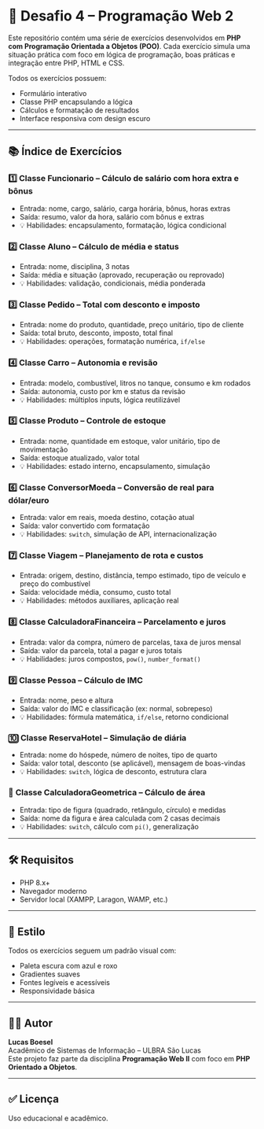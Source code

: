# 🧠 Desafio 4 – Programação Web 2

Este repositório contém uma série de exercícios desenvolvidos em **PHP com Programação Orientada a Objetos (POO)**. Cada exercício simula uma situação prática com foco em lógica de programação, boas práticas e integração entre PHP, HTML e CSS.

Todos os exercícios possuem:

- Formulário interativo
- Classe PHP encapsulando a lógica
- Cálculos e formatação de resultados
- Interface responsiva com design escuro

---

## 📚 Índice de Exercícios

### 1️⃣ **Classe Funcionario – Cálculo de salário com hora extra e bônus**
- Entrada: nome, cargo, salário, carga horária, bônus, horas extras
- Saída: resumo, valor da hora, salário com bônus e extras
- 💡 Habilidades: encapsulamento, formatação, lógica condicional

### 2️⃣ **Classe Aluno – Cálculo de média e status**
- Entrada: nome, disciplina, 3 notas
- Saída: média e situação (aprovado, recuperação ou reprovado)
- 💡 Habilidades: validação, condicionais, média ponderada

### 3️⃣ **Classe Pedido – Total com desconto e imposto**
- Entrada: nome do produto, quantidade, preço unitário, tipo de cliente
- Saída: total bruto, desconto, imposto, total final
- 💡 Habilidades: operações, formatação numérica, `if/else`

### 4️⃣ **Classe Carro – Autonomia e revisão**
- Entrada: modelo, combustível, litros no tanque, consumo e km rodados
- Saída: autonomia, custo por km e status da revisão
- 💡 Habilidades: múltiplos inputs, lógica reutilizável

### 5️⃣ **Classe Produto – Controle de estoque**
- Entrada: nome, quantidade em estoque, valor unitário, tipo de movimentação
- Saída: estoque atualizado, valor total
- 💡 Habilidades: estado interno, encapsulamento, simulação

### 6️⃣ **Classe ConversorMoeda – Conversão de real para dólar/euro**
- Entrada: valor em reais, moeda destino, cotação atual
- Saída: valor convertido com formatação
- 💡 Habilidades: `switch`, simulação de API, internacionalização

### 7️⃣ **Classe Viagem – Planejamento de rota e custos**
- Entrada: origem, destino, distância, tempo estimado, tipo de veículo e preço do combustível
- Saída: velocidade média, consumo, custo total
- 💡 Habilidades: métodos auxiliares, aplicação real

### 8️⃣ **Classe CalculadoraFinanceira – Parcelamento e juros**
- Entrada: valor da compra, número de parcelas, taxa de juros mensal
- Saída: valor da parcela, total a pagar e juros totais
- 💡 Habilidades: juros compostos, `pow()`, `number_format()`

### 9️⃣ **Classe Pessoa – Cálculo de IMC**
- Entrada: nome, peso e altura
- Saída: valor do IMC e classificação (ex: normal, sobrepeso)
- 💡 Habilidades: fórmula matemática, `if/else`, retorno condicional

### 🔟 **Classe ReservaHotel – Simulação de diária**
- Entrada: nome do hóspede, número de noites, tipo de quarto
- Saída: valor total, desconto (se aplicável), mensagem de boas-vindas
- 💡 Habilidades: `switch`, lógica de desconto, estrutura clara

### 🔢 **Classe CalculadoraGeometrica – Cálculo de área**
- Entrada: tipo de figura (quadrado, retângulo, círculo) e medidas
- Saída: nome da figura e área calculada com 2 casas decimais
- 💡 Habilidades: `switch`, cálculo com `pi()`, generalização

---

## 🛠️ Requisitos

- PHP 8.x+
- Navegador moderno
- Servidor local (XAMPP, Laragon, WAMP, etc.)

---

## 🎨 Estilo

Todos os exercícios seguem um padrão visual com:

- Paleta escura com azul e roxo
- Gradientes suaves
- Fontes legíveis e acessíveis
- Responsividade básica

---

## 👨‍💻 Autor

**Lucas Boesel**  
Acadêmico de Sistemas de Informação – ULBRA São Lucas  
Este projeto faz parte da disciplina **Programação Web II** com foco em **PHP Orientado a Objetos**.

---

## ✅ Licença

Uso educacional e acadêmico.
